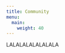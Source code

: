 ```yaml
---
title: Community
menu:
  main:
    weight: 40
---
```


<!--add blocks of content here to add more sections to the community page -->
LALALALALALALALA